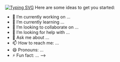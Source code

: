 [![Typing SVG](https://readme-typing-svg.herokuapp.com?font=Fira+Code&pause=1000&width=435&lines=Hi%2C+everyone!+I'm+Ali+Abdelmonem)](https://git.io/typing-svg)
Here are some ideas to get you started:

- 🔭 I’m currently working on ...
- 🌱 I’m currently learning ...
- 👯 I’m looking to collaborate on ...
- 🤔 I’m looking for help with ...
- 💬 Ask me about ...
- 📫 How to reach me: ...
- 😄 Pronouns: ...
- ⚡ Fun fact: ...
-->
